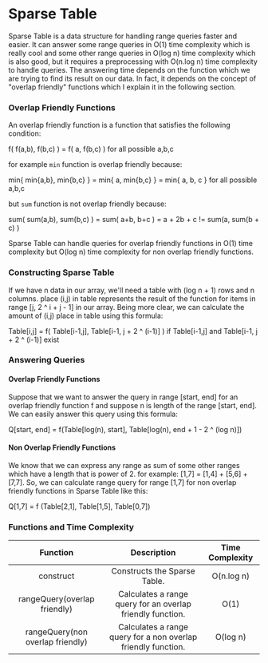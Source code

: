 # Sparse Table

Sparse Table is a data structure for handling range queries faster and easier. It can answer some range queries in O(1) time complexity which is really cool and some other range queries in O(log n) time complexity which is also good, but it requires a preprocessing with O(n.log n) time complexity to handle queries. The answering time depends on the function which we are trying to find its result on our data. In fact, it depends on the concept of "overlap friendly" functions which I explain it in the following section.

### Overlap Friendly Functions

An overlap friendly function is a function that satisfies the following condition:  

f( f(a,b), f(b,c) ) = f( a, f(b,c) )    for all possible a,b,c  

for example `min` function is overlap friendly because:  

min{ min{a,b}, min{b,c} } = min{ a, min{b,c} } = min{ a, b, c }    for all possible a,b,c  

but `sum` function is not overlap friendly because:  

sum( sum(a,b), sum(b,c) ) = sum( a+b, b+c ) = a + 2b + c != sum(a, sum(b + c) )  

Sparse Table can handle queries for overlap friendly functions in O(1) time complexity but O(log n) time complexity for non overlap friendly functions.

### Constructing Sparse Table

If we have n data in our array, we'll need a table with (log n + 1) rows and n columns.  place (i,j) in table represents the result of the function for items in range [j, 2 ^ i + j - 1] in our array. Being more clear, we can calculate the amount of (i,j) place in table using this formula:  

Table[i,j] = f( Table[i-1,j], Table[i-1, j + 2 ^ (i-1)] )  if Table[i-1,j] and Table[i-1, j + 2 ^ (i-1)] exist  

### Answering Queries

#### Overlap Friendly Functions

Suppose that we want to answer the query in range [start, end] for an overlap friendly function f and suppose n is length of the range [start, end]. We can easily answer this query using this formula:  

Q[start, end] = f(Table[log(n), start], Table[log(n), end + 1 - 2 ^ (log n)])

#### Non Overlap Friendly Functions

We know that we can express any range as sum of some other ranges which have a length that is power of 2. for example: [1,7] = [1,4] + [5,6] + [7,7]. So, we can calculate range query for range [1,7] for non overlap friendly functions in Sparse Table like this:

Q[1,7] = f (Table[2,1], Table[1,5], Table[0,7])

### Functions and Time Complexity

|             Function             |                         Description                          | Time Complexity |
| :------------------------------: | :----------------------------------------------------------: | :-------------: |
|            construct             |                 Constructs the Sparse Table.                 |   O(n.log n)    |
|   rangeQuery(overlap friendly)   |  Calculates a range query for an overlap friendly function.  |      O(1)       |
| rangeQuery(non overlap friendly) | Calculates a range query for a non overlap friendly function. |    O(log n)     |

